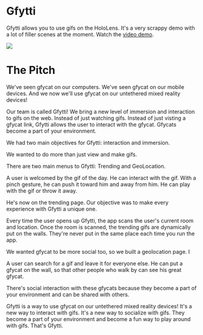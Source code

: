 # Gfytti

Gfytti allows you to use gifs on the HoloLens. It's a very scrappy demo with a lot of filler scenes at the moment. Watch the [video demo](https://www.youtube.com/watch?v=UKMM6AHuf8A).

![](http://thumbs.gfycat.com/AdmirableElectricIberianmole-size_restricted.gif)

# The Pitch

We've seen gfycat on our computers. We've seen gfycat on our mobile devices.
And we now we'll use gfycat on our untethered mixed reality devices!

Our team is called Gfytti! We bring a new level of immersion and interaction to gifs on the web.
Instead of just watching gifs. Instead of just visting a gfycat link, Gfytti allows the user
to interact with the gfycat. Gfycats become a part of your environment.

We had two main objectives for Gfytti: interaction and immersion.

We wanted to do more than just view and make gifs.

There are two main menus to Gfytti: Trending and GeoLocation.

A user is welcomed by the gif of the day.
He can interact with the gif. With a pinch gesture, he can push it toward him and away from him.
He can play with the gif or throw it away.

He's now on the trending page. Our objective was to make every experience with Gfytti a unique one.

Every time the user opens up Gfytti, the app scans the user's current room and location.
Once the room is scanned, the trending gifs are dynamically put on the walls.
They're never put in the same place each time you run the app.

We wanted gfycat to be more social too, so we built a geolocation page. I

A user can search for a gif and leave it for everyone else.
He can put a gfycat on the wall, so that other people who walk by can see his great gfycat.

There's social interaction with these gfycats because
they become a part of your environment and can be shared with others.

Gfytti is a way to use gfycat on our untethered mixed reality devices! It's a new way to interact with gifs. 
It's a new way to socialize with gifs. They become a part of your environment and become a fun way
to play around with gifs. That's Gfytti.

